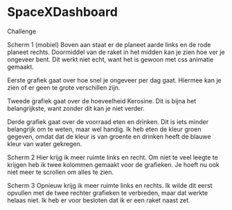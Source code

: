 # SpaceXDashboard
Challenge

Scherm 1 (mobiel)
Boven aan staat er de planeet aarde links en de rode planeet rechts. Doormiddel van de raket in het midden kan je 
zien hoe ver je ongeveer bent. Dit werkt niet echt, want het is gewoon met css animatie gemaakt.

Eerste grafiek gaat over hoe snel je ongeveer per dag gaat. Hiermee kan je zien of er geen te grote verschillen zijn. 

Tweede grafiek gaat over de hoeveelheid Kerosine. Dit is bijna het belangrijkste, want zonder dit kan je niet verder.

Derde grafiek gaat over de voorraad eten en drinken. Dit is iets minder belangrijk om te weten, maar wel handig. 
Ik heb eten de kleur groen gegeven, omdat dat de kleur is van groente en drinken heeft de blauwe kleur van water gekregen.

Scherm 2
Hier krijg ik meer ruimte links en recht. Om niet te veel leegte te krijgen heb ik twee kolommen gemaakt 
voor de grafieken. Je hoeft nu ook niet meer te scrollen om alles te zien.

Scherm 3
Opnieuw krijg ik meer ruimte links en rechts. Ik wilde dit eerst opvullen met de twee rechter grafieken 
te verbreden, maar dat werkte helaas niet. Ik heb er voor besloten dat ik er een raket naast zet.
